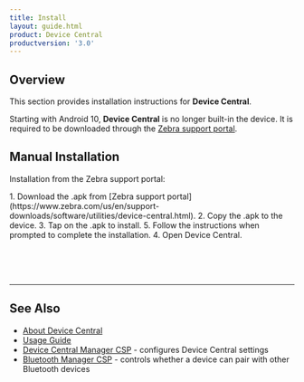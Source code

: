 ```yaml
---
title: Install
layout: guide.html
product: Device Central
productversion: '3.0'
---
```


## Overview

This section provides installation instructions for **Device Central**.

<p>Starting with Android 10, <b>Device Central</b> is no longer built-in the device. It is required to be downloaded through the <a href="https://www.zebra.com/us/en/support-downloads/software/utilities/device-central.html">Zebra support portal</a>. </p>


## Manual Installation
<!--
<p>Installation from the Google Play Store:</p>
1. Open the Google Play Store app.
2. Search for Device Central. 
3. Select the app from the search results.
4. Tap **Install**.  
5. Follow the instructions to complete the installation.
6. Open Device Central.
-->
<p>Installation from the Zebra support portal:</p>
1. Download the .apk from [Zebra support portal](https://www.zebra.com/us/en/support-downloads/software/utilities/device-central.html).
2. Copy the .apk to the device.
3. Tap on the .apk to install.
5. Follow the instructions when prompted to complete the installation.
4. Open Device Central.

<br><br><br>

<!-- -->
-----

## See Also

* [About Device Central](../about)
* [Usage Guide](../usage)
* [Device Central Manager CSP](/mx/devicecentralmgr) - configures Device Central settings
* [Bluetooth Manager CSP](/mx/bluetoothmgr) - controls whether a device can pair with other Bluetooth devices
